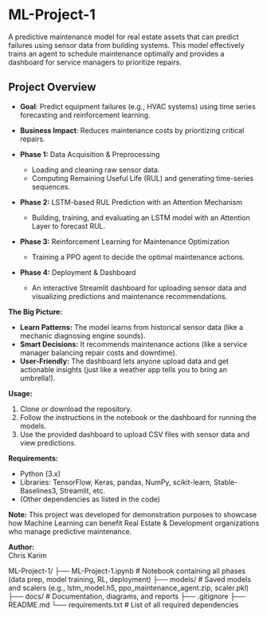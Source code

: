 # ML-Project-1
A predictive maintenance model for real estate assets that can predict failures using sensor data from building systems. This model effectively trains an agent to schedule maintenance optimally and provides a dashboard for service managers to prioritize repairs.


## Project Overview
- **Goal**: Predict equipment failures (e.g., HVAC systems) using time series forecasting and reinforcement learning.
- **Business Impact**: Reduces maintenance costs by prioritizing critical repairs.

- **Phase 1:** Data Acquisition & Preprocessing  
  - Loading and cleaning raw sensor data.
  - Computing Remaining Useful Life (RUL) and generating time-series sequences.
- **Phase 2:** LSTM-based RUL Prediction with an Attention Mechanism  
  - Building, training, and evaluating an LSTM model with an Attention Layer to forecast RUL.
- **Phase 3:** Reinforcement Learning for Maintenance Optimization  
  - Training a PPO agent to decide the optimal maintenance actions.
- **Phase 4:** Deployment & Dashboard  
  - An interactive Streamlit dashboard for uploading sensor data and visualizing predictions and maintenance recommendations.

**The Big Picture:**
- **Learn Patterns:** The model learns from historical sensor data (like a mechanic diagnosing engine sounds).
- **Smart Decisions:** It recommends maintenance actions (like a service manager balancing repair costs and downtime).
- **User-Friendly:** The dashboard lets anyone upload data and get actionable insights (just like a weather app tells you to bring an umbrella!).

**Usage:**
1. Clone or download the repository.
2. Follow the instructions in the notebook or the dashboard for running the models.
3. Use the provided dashboard to upload CSV files with sensor data and view predictions.

**Requirements:**
- Python (3.x)
- Libraries: TensorFlow, Keras, pandas, NumPy, scikit-learn, Stable-Baselines3, Streamlit, etc.
- (Other dependencies as listed in the code)

**Note:** This project was developed for demonstration purposes to showcase how Machine Learning can benefit Real Estate & Development organizations who manage predictive maintenance.

**Author:**  
Chris Karim



ML-Project-1/
├── ML-Project-1.ipynb      # Notebook containing all phases (data prep, model training, RL, deployment)
├── models/                 # Saved models and scalers (e.g., lstm_model.h5, ppo_maintenance_agent.zip, scaler.pkl)
├── docs/                   # Documentation, diagrams, and reports
├── .gitignore
├── README.md
└── requirements.txt        # List of all required dependencies
